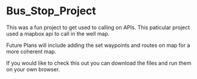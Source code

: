 # Bus_Stop_Project
This was a fun project to get used to calling on APIs.
This paticular project used a mapbox api to call in the well map.

Future Plans will include adding the set waypoints and routes on map for a more coherent map.

If you would like to check this out you can download the files and run them on your own browser.
